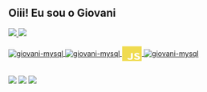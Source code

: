 ## Oiii! Eu sou o Giovani
 <div>
 <div>
  <a href="https://github.com/giovanimessi">
  <img height="180em" src="https://github-readme-stats.vercel.app/api?username=giovanimessi&show_icons=true&theme=dracula&include_all_commits=true&count_private=true"/>
  <img height="180em" src="https://github-readme-stats.vercel.app/api/top-langs/?username=giovanimessi&layout=compact&langs_count=16&theme=dracula"/>
<div>
<div style="display: inline_block"><br>
  <img align="center" alt="giovani-mysql" height="30" width ="40" src="https://icongr.am/devicon/css3-original.svg?size=128&color=currentColorr">
  <img align="center" alt="giovani-mysql" height="30" width ="40" src="https://icongr.am/devicon/html5-original.svg?size=128&color=currentColor">
   <img align="center" alt="giovani-Js" height="30" width="40" src="https://raw.githubusercontent.com/devicons/devicon/master/icons/javascript/javascript-plain.svg">
 <img align="center" alt="giovani-mysql" height="30" width ="40" src="https://icongr.am/devicon/mysql-original-wordmark.svg?size=128&color=currentColor">

</div>
  
  ##
 
<div> 

  <a href="https://www.instagram.com/moura.giovani/" target="_blank"><img src="https://img.shields.io/badge/-Instagram-%23E4405F?style=for-the-badge&logo=instagram&logoColor=white" target="_blank"></a>
  <a href = "mailto: giovanimouradev@gmail.com"><img src="https://img.shields.io/badge/-Gmail-%23333?style=for-the-badge&logo=gmail&logoColor=white" target="_blank"></a>
  <a href="https://www.linkedin.com/in/giovani-messias-81976982/" target="_blank"><img src="https://img.shields.io/badge/-LinkedIn-%230077B5?style=for-the-badge&logo=linkedin&logoColor=white" target="_blank"></a> 
 
   
   
</div>

